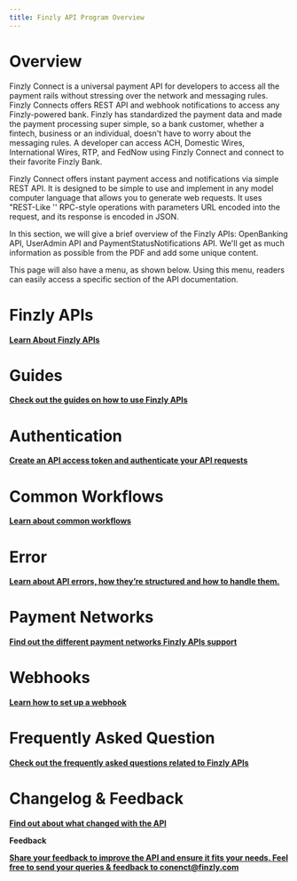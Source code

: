 ```yaml
---
title: Finzly API Program Overview
---
```


# Overview
Finzly Connect is a universal payment API for developers to access all the payment rails without stressing over the network and messaging rules. Finzly Connects offers REST API and webhook notifications to access any Finzly-powered bank. Finzly has standardized the payment data and made the payment processing super simple, so a bank customer, whether a fintech, business or an individual, doesn't have to worry about the messaging rules. A developer can access ACH, Domestic Wires, International Wires, RTP, and FedNow using Finzly Connect and connect to their favorite Finzly Bank.

Finzly Connect offers instant payment access and notifications via simple REST API. It is designed to be simple to use and implement in any model computer language that allows you to generate web requests. It uses "REST-Like '' RPC-style operations with parameters URL encoded into the request, and its response is encoded in JSON. 

In this section, we will give a brief overview of the Finzly APIs: OpenBanking API, UserAdmin API and PaymentStatusNotifications API. We'll get as much information as possible from the PDF and add some unique content. 

This page will also have a menu, as shown below. Using this menu, readers can easily access a specific section of the API documentation.


# <span>Finzly APIs</span>
<div class="box">

__[Learn About Finzly APIs](Finzly-Api-overview.md)__
</div>

# <span>Guides</span>
<div class="box">

__[Check out the guides on how to use Finzly APIs](technical-guides.md)__
</div>

# <span>Authentication</span>
<div class="box">

__[Create an API access token and authenticate your API requests](authentication.md)__
</div>

# <span>Common Workflows</span> 
<div class="box">

__[Learn about common workflows](commonworkflow.md)__
</div>

# <span>Error</span>
<div class="box">

__[Learn about API errors, how they’re structured and how to handle them. ](errors.md)__
</div>

# <span>Payment Networks</span>
<div class="box">

__[Find out the different payment networks Finzly APIs support ](payment-networks.md)__
</div>

# <span>Webhooks</span>
<div class="box">

__[Learn how to set up a webhook](webhooks.md)__
</div>

# <span>Frequently Asked  Question</span>
<div class="box">

__[Check out the frequently asked questions related to Finzly APIs](faq.md)__
</div>

# <span>Changelog & Feedback</span>
<div class="main">
<div class="box">

__[Find out about what changed with the API](changelog-feedback.md)__
</div>

<div class="box">

__Feedback__

__[Share your feedback to improve the API and ensure it fits your needs. Feel free to send your queries & feedback to conenct@finzly.com](changelog-feedback.md)__

</div>
</div>
